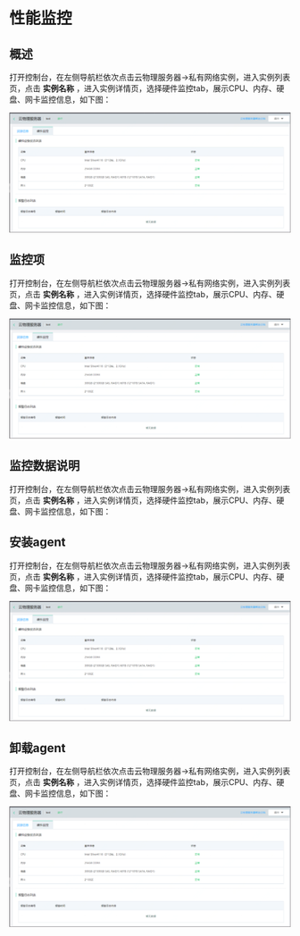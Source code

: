 # 性能监控

## 概述

打开控制台，在左侧导航栏依次点击云物理服务器->私有网络实例，进入实例列表页，点击 **实例名称** ，进入实例详情页，选择硬件监控tab，展示CPU、内存、硬盘、网卡监控信息，如下图：<br/>

![实例列表+监控logo](https://github.com/jdcloudcom/cn/blob/cn-cloud-physical-server-latest/documentation/Hyper-Converged-IDC/Cloud-Physical-Server/Image/cps-hardware-monitoring.png)

## 监控项

打开控制台，在左侧导航栏依次点击云物理服务器->私有网络实例，进入实例列表页，点击 **实例名称** ，进入实例详情页，选择硬件监控tab，展示CPU、内存、硬盘、网卡监控信息，如下图：<br/>

![性能监控](https://github.com/jdcloudcom/cn/blob/cn-cloud-physical-server-latest/documentation/Hyper-Converged-IDC/Cloud-Physical-Server/Image/cps-hardware-monitoring.png)

## 监控数据说明

打开控制台，在左侧导航栏依次点击云物理服务器->私有网络实例，进入实例列表页，点击 **实例名称** ，进入实例详情页，选择硬件监控tab，展示CPU、内存、硬盘、网卡监控信息，如下图：<br/>


## 安装agent

打开控制台，在左侧导航栏依次点击云物理服务器->私有网络实例，进入实例列表页，点击 **实例名称** ，进入实例详情页，选择硬件监控tab，展示CPU、内存、硬盘、网卡监控信息，如下图：<br/>

![安装agent](https://github.com/jdcloudcom/cn/blob/cn-cloud-physical-server-latest/documentation/Hyper-Converged-IDC/Cloud-Physical-Server/Image/cps-hardware-monitoring.png)

## 卸载agent

打开控制台，在左侧导航栏依次点击云物理服务器->私有网络实例，进入实例列表页，点击 **实例名称** ，进入实例详情页，选择硬件监控tab，展示CPU、内存、硬盘、网卡监控信息，如下图：<br/>

![卸载agent](https://github.com/jdcloudcom/cn/blob/cn-cloud-physical-server-latest/documentation/Hyper-Converged-IDC/Cloud-Physical-Server/Image/cps-hardware-monitoring.png)
